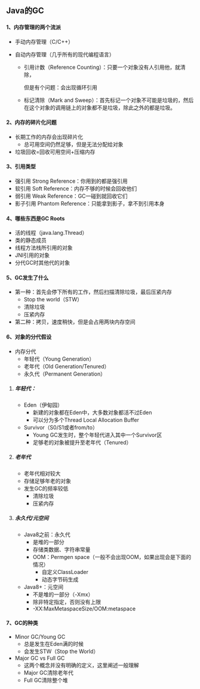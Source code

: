 ## Java的GC

#### 1、内存管理的两个流派

- 手动内存管理（C/C++）

- 自动内存管理（几乎所有的现代编程语言）

  - 引用计数（Reference Counting）：只要一个对象没有人引用他，就清除，

    但是有个问题：会出现循环引用

  - 标记清除（Mark and Sweep）：首先标记一个对象不可能是垃圾的，然后在这个对象的调用链上的对象都不是垃圾，除此之外的都是垃圾。



#### 2、内存的碎片化问题

- 长期工作的内存会出现碎片化
  - 总可用空间仍然足够，但是无法分配给对象
- 垃圾回收=回收可用空间+压缩内存



#### 3、引用类型

- 强引用 Strong Reference：你用到的都是强引用
- 软引用 Soft Reference：内存不够的时候会回收他们
- 弱引用 Weak Reference：GC一碰到就回收它们
- 影子引用 Phantom Reference：只能拿到影子，拿不到引用本身



#### 4、哪些东西是GC Roots

- 活的线程（java.lang.Thread）
- 类的静态成员
- 线程方法栈所引用的对象
- JNI引用的对象
- 分代GC时其他代的对象



#### 5、GC发生了什么

- 第一种：首先会停下所有的工作，然后扫描清除垃圾，最后压紧内存
  - Stop the world（STW）
  - 清除垃圾
  - 压紧内存
- 第二种：拷贝，速度稍快，但是会占用两块内存空间



#### 6、对象的分代假设

- 内存分代
  - 年轻代（Young Generation）
  - 老年代（Old Generation/Tenured）
  - 永久代（Permanent Generation）

1. ##### 年轻代：

   - Eden（伊甸园）
     - 新建的对象都在Eden中，大多数对象都活不过Eden
     - 可以分为多个Thread Local Allocation Buffer
   - Survivor（S0/S1或者from/to）
     - Young GC发生时，整个年轻代进入其中一个Survivor区
     - 足够老的对象被提升至老年代（Tenured）

2. ##### 老年代

   - 老年代相对较大
   - 存储足够年老的对象
   - 发生GC的频率较低
     - 清除垃圾
     - 压紧内存

3. ##### 永久代/元空间

   - Java8之前：永久代
     - 是堆的一部分
     - 存储类数据、字符串常量
     - OOM：Permgen space（一般不会出现OOM，如果出现会是下面的情况）
       - 自定义ClassLoader
       - 动态字节码生成
   - Java8+：元空间
     - 不是堆的一部分（-Xmx）
     - 除非特定指定，否则没有上限
     - -XX:MaxMetaspaceSize/OOM:metaspace



#### 7、GC的种类

- Minor GC/Young GC
  - 总是发生在Eden满的时候
  - 会发生STW（Stop the World）
- Major GC vs Full GC
  - 这两个概念并没有明确的定义，这里阐述一般理解
  - Major GC清除老年代
  - Full GC清除整个堆